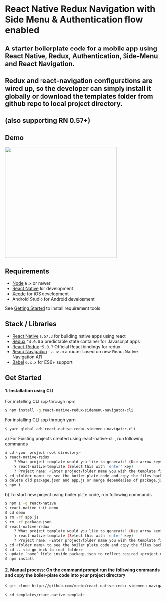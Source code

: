 # React Native Redux Navigation with Side Menu & Authentication flow enabled

## A starter boilerplate code for a mobile app using React Native, Redux, Authentication, Side-Menu and React Navigation. 
## Redux and react-navigation configurations are wired up, so the developer can simply install it globally or download the templates folder from github repo to local project directory.

## (also supporting RN 0.57+)
## Demo
<img src="https://github.com/mrebb/react-native-redux-sidemenu-navigator-cli/blob/master/templates/react-native-template/assets/demo.gif" width="360">

## Requirements
- [Node](https://nodejs.org) `6.x` or newer
- [React Native](http://facebook.github.io/react-native/docs/getting-started.html) for development
- [Xcode](https://developer.apple.com/xcode/) for iOS development
- [Android Studio](https://developer.android.com/studio/index.html) for Android development

See [Getting Started](https://facebook.github.io/react-native/docs/getting-started.html) to install requirement tools.

## Stack / Libraries
- [React Native](https://facebook.github.io/react-native/) `0.57.3` for building native apps using react
- [Redux](https://redux.js.org/) `^4.0.0` a predictable state container for Javascript apps
- [React-Redux](https://github.com/reduxjs/react-redux) `^5.0.7` Official React bindings for redux
- [React Navigation](https://reactnavigation.org/) `^2.18.0` a router based on new React Native Navigation API
- [Babel](http://babeljs.io/) `6.x.x` for ES6+ support


## Get Started


#### 1. Installation using CLI

For installing CLI app through npm
```sh
$ npm install -g react-native-redux-sidemenu-navigator-cli
```
For installing CLI app through yarn
```sh
$ yarn global add react-native-redux-sidemenu-navigator-cli
```
a) For Existing projects created using react-native-cli , run following commands
```sh
$ cd <your project root directory>
$ react-native-redux
    ? What project template would you like to generate? (Use arrow keys)
    ❯ react-native-template (Select this with 'enter' key)
    ? Project name: <Enter project/folder name you wish the template files to be copied into>
$ cd <folder name> to see the boiler plate code and copy the files back into your project root directory
$ delete old package.json and app.js or merge dependecies of package.json from existing project and boiler plate code
$ npm i 
``` 
b) To start new project using boiler plate code, run following commands
```sh
$ npm i -g react-native
$ react-native init demo
$ cd demo
$ rm -rf app.js
$ rm -rf package.json
$ react-native-redux
    ? What project template would you like to generate? (Use arrow keys)
    ❯ react-native-template (Select this with 'enter' key)
    ? Project name: <Enter project/folder name you wish the template files to be copied into>
$ cd <folder name> to see the boiler plate code and copy the files back into your project root directory
$ cd .. <to go back to root folder>
$ update `name` field inside package.json to reflect desired <project name>
$ npm install 
``` 
#### 2. Manual process: On the command prompt run the following commands and copy the boiler-plate code into your project directory

```sh
$ git clone https://github.com/mrebb/react-native-redux-sidemenu-navigator-cli.git

$ cd templates/react-native-template

```